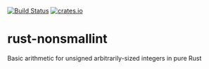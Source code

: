 [![Build Status](https://travis-ci.org/amrhassan/rust-nonsmallint.svg?branch=master)](https://travis-ci.org/amrhassan/rust-nonsmallint) [![crates.io](https://img.shields.io/crates/v/nonsmallnum.svg)](https://crates.io/crates/nonsmallnum)

# rust-nonsmallint
Basic arithmetic for unsigned arbitrarily-sized integers in pure Rust
